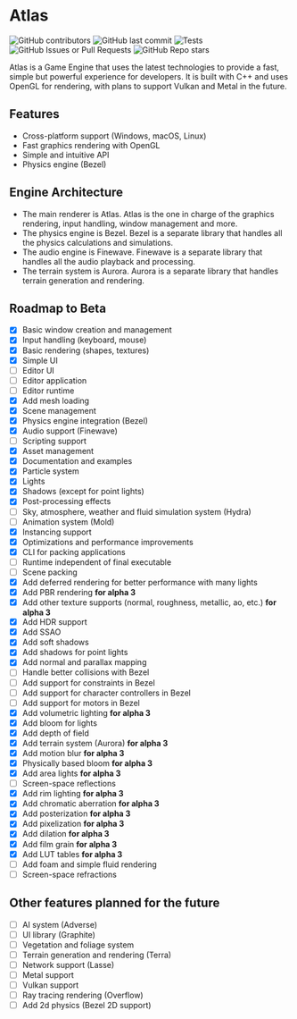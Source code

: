 # Atlas

![GitHub contributors](https://img.shields.io/github/contributors/maxvdec/atlas)
![GitHub last commit](https://img.shields.io/github/last-commit/maxvdec/atlas)
![Tests](https://github.com/maxvdec/atlas/actions/workflows/build.yaml/badge.svg)
![GitHub Issues or Pull Requests](https://img.shields.io/github/issues/maxvdec/atlas)
![GitHub Repo stars](https://img.shields.io/github/stars/maxvdec/atlas)

Atlas is a Game Engine that uses the latest technologies to provide a fast, simple but powerful experience for developers.
It is built with C++ and uses OpenGL for rendering, with plans to support Vulkan and Metal in the future.

## Features

- Cross-platform support (Windows, macOS, Linux)
- Fast graphics rendering with OpenGL
- Simple and intuitive API
- Physics engine (Bezel)

## Engine Architecture

- The main renderer is Atlas. Atlas is the one in charge of the graphics rendering, input handling, window management and more.
- The physics engine is Bezel. Bezel is a separate library that handles all the physics calculations and simulations.
- The audio engine is Finewave. Finewave is a separate library that handles all the audio playback and processing.
- The terrain system is Aurora. Aurora is a separate library that handles terrain generation and rendering.

## Roadmap to Beta

- [x] Basic window creation and management
- [x] Input handling (keyboard, mouse)
- [x] Basic rendering (shapes, textures)
- [x] Simple UI
- [ ] Editor UI
- [ ] Editor application
- [ ] Editor runtime
- [x] Add mesh loading
- [x] Scene management
- [x] Physics engine integration (Bezel)
- [x] Audio support (Finewave)
- [ ] Scripting support
- [x] Asset management
- [x] Documentation and examples
- [x] Particle system
- [x] Lights
- [x] Shadows (except for point lights)
- [x] Post-processing effects
- [ ] Sky, atmosphere, weather and fluid simulation system (Hydra)
- [ ] Animation system (Mold)
- [x] Instancing support
- [x] Optimizations and performance improvements
- [x] CLI for packing applications
- [ ] Runtime independent of final executable
- [ ] Scene packing
- [x] Add deferred rendering for better performance with many lights
- [x] Add PBR rendering **for alpha 3**
- [x] Add other texture supports (normal, roughness, metallic, ao, etc.) **for alpha 3**
- [x] Add HDR support
- [x] Add SSAO
- [x] Add soft shadows
- [x] Add shadows for point lights
- [x] Add normal and parallax mapping
- [ ] Handle better collisions with Bezel
- [ ] Add support for constraints in Bezel
- [ ] Add support for character controllers in Bezel
- [ ] Add support for motors in Bezel
- [x] Add volumetric lighting **for alpha 3**
- [x] Add bloom for lights
- [x] Add depth of field
- [x] Add terrain system (Aurora) **for alpha 3**
- [x] Add motion blur **for alpha 3**
- [x] Physically based bloom **for alpha 3**
- [x] Add area lights **for alpha 3**
- [ ] Screen-space reflections
- [x] Add rim lighting **for alpha 3**
- [x] Add chromatic aberration **for alpha 3**
- [x] Add posterization **for alpha 3**
- [x] Add pixelization **for alpha 3**
- [x] Add dilation **for alpha 3**
- [x] Add film grain **for alpha 3**
- [x] Add LUT tables **for alpha 3**
- [ ] Add foam and simple fluid rendering
- [ ] Screen-space refractions

## Other features planned for the future

- [ ] AI system (Adverse)
- [ ] UI library (Graphite)
- [ ] Vegetation and foliage system
- [ ] Terrain generation and rendering (Terra)
- [ ] Network support (Lasse)
- [ ] Metal support
- [ ] Vulkan support
- [ ] Ray tracing rendering (Overflow)
- [ ] Add 2d physics (Bezel 2D support)
